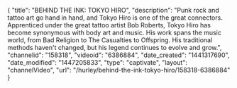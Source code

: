 {
    "title": "BEHIND THE INK: TOKYO HIRO",
    "description": "Punk rock and tattoo art go hand in hand, and Tokyo Hiro is one of the great connectors. Apprenticed under the great tattoo artist Bob Roberts, Tokyo Hiro has become synonymous with body art and music. His work spans the music world, from Bad Religion to The Casualties to Offspring. His traditional methods haven't changed, but his legend continues to evolve and grow.",
    "channelid": "158318",
    "videoid": "6386884",
    "date_created": "1441317690",
    "date_modified": "1447205833",
    "type": "captivate",
    "layout": "channelVideo",
    "url": "\/hurley\/behind-the-ink-tokyo-hiro\/158318-6386884"
}